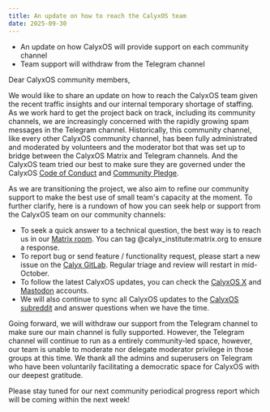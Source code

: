 ```yaml
---
title: An update on how to reach the CalyxOS team
date: 2025-09-30
---
```


* An update on how CalyxOS will provide support on each community channel
* Team support will withdraw from the Telegram channel

Dear CalyxOS community members, 

We would like to share an update on how to reach the CalyxOS team given the recent traffic insights and our internal temporary shortage of staffing. As we work hard to get the project back on track, including its community channels, we are increasingly concerned with the rapidly growing spam messages in the Telegram channel. Historically, this community channel, like every other CalyxOS community channel, has been fully administrated and moderated by volunteers and the moderator bot that was set up to bridge between the CalyxOS Matrix and Telegram channels. And the CalyxOS team tried our best to make sure they are governed under the CalyxOS [Code of Conduct](https://calyxos.org/community/code-of-conduct/) and [Community Pledge](https://calyxos.org/community/pledge/).

As we are transitioning the project, we also aim to refine our community support to make the best use of small team's capacity at the moment. To further clarify, here is a rundown of how you can seek help or support from the CalyxOS team on our community channels:
* To seek a quick answer to a technical question, the best way is to reach us in our [Matrix room](https://app.element.io/#/room/#CalyxOS:matrix.org). You can tag @calyx_institute:matrix.org to ensure a response.
* To report bug or send feature / functionality request, please start a new issue on the [Calyx GitLab](https://gitlab.com/CalyxOS/calyxos/-/issues). Regular triage and review will restart in mid-October.
* To follow the latest CalyxOS updates, you can check the [CalyxOS X](https://x.com/CalyxOS) and [Mastodon](https://fosstodon.org/@calyxos) accounts.
* We will also continue to sync all CalyxOS updates to the [CalyxOS subreddit](https://www.reddit.com/r/CalyxOS/) and answer questions when we have the time.

Going forward, we will withdraw our support from the Telegram channel to make sure our main channel is fully supported. However, the Telegram channel will continue to run as a entirely community-led space, however, our team is unable to moderate nor delegate moderator privilege in those groups at this time. We thank all the admins and superusers on Telegram who have been voluntarily facilitating a democratic space for CalyxOS with our deepest gratitude.

Please stay tuned for our next community periodical progress report which will be coming within the next week!
